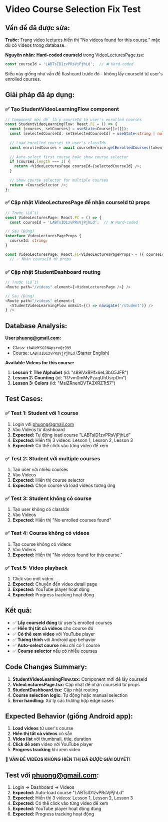 # Video Course Selection Fix Test

## Vấn đề đã được sửa:
**Trước:** Trang video lectures hiển thị "No videos found for this course." mặc dù có videos trong database.

**Nguyên nhân:** 
**Hard-coded courseId** trong VideoLecturesPage.tsx:
```typescript
const courseId = 'LABTsID1zvPRsVjPjhLd';  // ❌ Hard-coded
```

Điều này giống như vấn đề flashcard trước đó - không lấy courseId từ user's enrolled courses.

## Giải pháp đã áp dụng:

### ✅ Tạo StudentVideoLearningFlow component
```typescript
// Component mới để lấy courseId từ user's enrolled courses
const StudentVideoLearningFlow: React.FC = () => {
  const [courses, setCourses] = useState<Course[]>([]);
  const [selectedCourseId, setSelectedCourseId] = useState<string | null>(null);
  
  // Load enrolled courses từ user's classIds
  const enrolledCourses = await courseService.getEnrolledCourses(token);
  
  // Auto-select first course hoặc show course selector
  if (courses.length === 1) {
    return <VideoLecturesPage courseId={selectedCourseId} />;
  }
  
  // Show course selector for multiple courses
  return <CourseSelector />;
};
```

### ✅ Cập nhật VideoLecturesPage để nhận courseId từ props
```typescript
// Trước (Lỗi)
const VideoLecturesPage: React.FC = () => {
  const courseId = 'LABTsID1zvPRsVjPjhLd';  // ❌ Hard-coded

// Sau (Đúng)
interface VideoLecturesPageProps {
  courseId: string;
}

const VideoLecturesPage: React.FC<VideoLecturesPageProps> = ({ courseId }) => {
  // ✅ Nhận courseId từ props
```

### ✅ Cập nhật StudentDashboard routing
```typescript
// Trước (Lỗi)
<Route path="/videos" element={<VideoLecturesPage />} />

// Sau (Đúng)
<Route path="/videos" element={
  <StudentVideoLearningFlow onExit={() => navigate('/student')} />
} />
```

## Database Analysis:
**User phuong@gmail.com:**
- Class: `tkAUdYSOJNApsrxQz999`
- Course: `LABTsID1zvPRsVjPjhLd` (Starter English)

**Available Videos for this course:**
1. **Lesson 1: The Alphabet** (id: "s99iVxBHfx6eL3bO5JFR")
2. **Lesson 2: Counting** (id: "R7vm0mMyPzagUhUsrpDm") 
3. **Lesson 3: Colors** (id: "MslZRnenDVTA3XRZTt57")

## Test Cases:

### ✅ Test 1: Student với 1 course
1. Login với phuong@gmail.com
2. Vào Videos từ dashboard
3. **Expected:** Tự động load course "LABTsID1zvPRsVjPjhLd"
4. **Expected:** Hiển thị 3 videos: Lesson 1, Lesson 2, Lesson 3
5. **Expected:** Có thể click vào từng video để xem

### ✅ Test 2: Student với multiple courses
1. Tạo user với nhiều courses
2. Vào Videos
3. **Expected:** Hiển thị course selector
4. **Expected:** Chọn course và load videos tương ứng

### ✅ Test 3: Student không có course
1. Tạo user không có classIds
2. Vào Videos
3. **Expected:** Hiển thị "No enrolled courses found"

### ✅ Test 4: Course không có videos
1. Tạo course không có videos
2. Vào Videos
3. **Expected:** Hiển thị "No videos found for this course."

### ✅ Test 5: Video playback
1. Click vào một video
2. **Expected:** Chuyển đến video detail page
3. **Expected:** YouTube player hoạt động
4. **Expected:** Progress tracking hoạt động

## Kết quả:
- ✅ **Lấy courseId đúng** từ user's enrolled courses
- ✅ **Hiển thị tất cả videos** cho course đó
- ✅ **Có thể xem video** với YouTube player
- ✅ **Tương thích** với Android app behavior
- ✅ **Auto-select course** nếu chỉ có 1 course
- ✅ **Course selector** nếu có nhiều courses

## Code Changes Summary:
1. **StudentVideoLearningFlow.tsx:** Component mới để lấy courseId
2. **VideoLecturesPage.tsx:** Cập nhật để nhận courseId từ props
3. **StudentDashboard.tsx:** Cập nhật routing
4. **Course selection logic:** Tự động hoặc manual selection
5. **Error handling:** Xử lý các trường hợp edge cases

## Expected Behavior (giống Android app):
1. **Load videos** từ user's course
2. **Hiển thị tất cả videos** có sẵn
3. **Video list** với thumbnail, title, duration
4. **Click để xem** video với YouTube player
5. **Progress tracking** khi xem video

**🎯 VẤN ĐỀ VIDEOS KHÔNG HIỂN THỊ ĐÃ ĐƯỢC GIẢI QUYẾT!**

## Test với phuong@gmail.com:
1. Login → Dashboard → Videos
2. **Expected:** Auto-load course "LABTsID1zvPRsVjPjhLd"
3. **Expected:** Hiển thị 3 videos: Lesson 1, Lesson 2, Lesson 3
4. **Expected:** Có thể click vào từng video để xem
5. **Expected:** YouTube player hoạt động đúng
6. **Expected:** Progress tracking hoạt động
